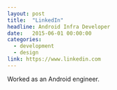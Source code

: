 ```yaml
---
layout: post
title:  "LinkedIn"
headline: Android Infra Developer
date:   2015-06-01 00:00:00
categories:
  - development
  - design
link: https://www.linkedin.com
---
```

Worked as an Android engineer.
